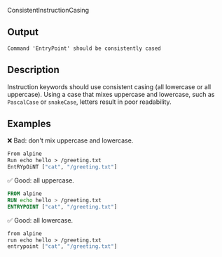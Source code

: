 ConsistentInstructionCasing


## Output

```text
Command 'EntryPoint' should be consistently cased
```

## Description

Instruction keywords should use consistent casing (all lowercase or all
uppercase). Using a case that mixes uppercase and lowercase, such as
`PascalCase` or `snakeCase`, letters result in poor readability.

## Examples

❌ Bad: don't mix uppercase and lowercase.

```dockerfile
From alpine
Run echo hello > /greeting.txt
EntRYpOiNT ["cat", "/greeting.txt"]
```

✅ Good: all uppercase.

```dockerfile
FROM alpine
RUN echo hello > /greeting.txt
ENTRYPOINT ["cat", "/greeting.txt"]
```

✅ Good: all lowercase.

```dockerfile
from alpine
run echo hello > /greeting.txt
entrypoint ["cat", "/greeting.txt"]
```

